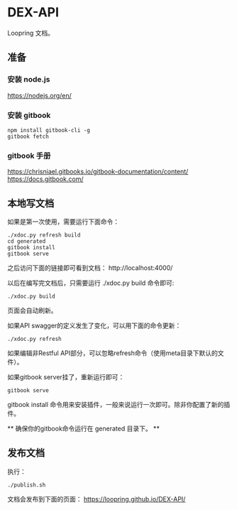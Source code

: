 # DEX-API
Loopring 文档。

## 准备
### 安装 node.js
https://nodejs.org/en/
### 安装 gitbook

```
npm install gitbook-cli -g
gitbook fetch
```

### gitbook 手册
https://chrisniael.gitbooks.io/gitbook-documentation/content/
https://docs.gitbook.com/

## 本地写文档
如果是第一次使用，需要运行下面命令：

```
./xdoc.py refresh build
cd generated
gitbook install
gitbook serve
```

之后访问下面的链接即可看到文档：
http://localhost:4000/

以后在编写完文档后，只需要运行 ./xdoc.py build 命令即可:
```
./xdoc.py build
```
页面会自动刷新。

如果API swagger的定义发生了变化，可以用下面的命令更新：
```
./xdoc.py refresh
```
如果编辑非Restful API部分，可以忽略refresh命令（使用meta目录下默认的文件）。

如果gitbook server挂了，重新运行即可：
```
gitbook serve
```
gitbook install 命令用来安装插件，一般来说运行一次即可。除非你配置了新的插件。

** 确保你的gitbook命令运行在 generated 目录下。 **

## 发布文档
执行：

```
./publish.sh
```

文档会发布到下面的页面：
https://loopring.github.io/DEX-API/
